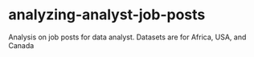 # analyzing-analyst-job-posts
Analysis on job posts for data analyst. Datasets are for Africa, USA, and Canada
